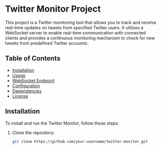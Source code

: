 # Twitter Monitor Project

This project is a Twitter monitoring tool that allows you to track and receive real-time updates on tweets from specified Twitter users. It utilizes a WebSocket server to enable real-time communication with connected clients and provides a continuous monitoring mechanism to check for new tweets from predefined Twitter accounts.

## Table of Contents

- [Installation](#installation)
- [Usage](#usage)
- [WebSocket Endpoint](#websocket-endpoint)
- [Configuration](#configuration)
- [Dependencies](#dependencies)
- [License](#license)

## Installation

To install and run the Twitter Monitor, follow these steps:

1. Clone the repository:

   ```bash
   git clone https://github.com/your-username/twitter-monitor.git

